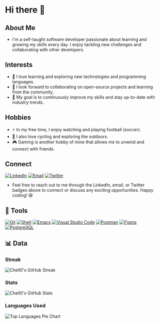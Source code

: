 # Hi there 👋

## About Me

- I'm a self-taught software developer passionate about learning and growing my skills every day. I enjoy tackling new challenges and collaborating with other developers.

## Interests

- 🌱 I love learning and exploring new technologies and programming languages.
- 👯 I look forward to collaborating on open-source projects and learning from the community.
- 🎯 My goal is to continuously improve my skills and stay up-to-date with industry trends.

## Hobbies

- ⚡ In my free time, I enjoy watching and playing football (soccer).
- 🚴 I also love cycling and exploring the outdoors.
- 🎮 Gaming is another hobby of mine that allows me to unwind and connect with friends.

## Connect

[![LinkedIn](https://img.shields.io/badge/-LinkedIn-0A66C2?style=flat&logo=linkedin&logoColor=white)](https://www.linkedin.com/in/gabrielmachelo/)
[![Email](https://img.shields.io/badge/-Email-D14836?style=flat&logo=gmail&logoColor=white)](mailto:machelgabriel@gmail.com)
[![Twitter](https://img.shields.io/badge/-Twitter-1DA1F2?style=flat&logo=twitter&logoColor=white)](https://twitter.com/CodeWithChelloh)

- Feel free to reach out to me through the LinkedIn, email, or Twitter badges above to connect or discuss any exciting opportunities. Happy coding! 😄

## 🧰 Tools

[![Git](https://img.shields.io/badge/-Git-F05032?style=flat&logo=git&logoColor=white)](https://git-scm.com/)
[![Shell](https://img.shields.io/badge/-Shell-FFD500?style=flat&logo=gnu-bash&logoColor=white)](https://www.gnu.org/software/bash/)
[![Emacs](https://img.shields.io/badge/-Emacs-7F5AB6?style=flat&logo=gnu-emacs&logoColor=white)](https://www.gnu.org/software/emacs/)
[![Visual Studio Code](https://img.shields.io/badge/-Visual%20Studio%20Code-007ACC?style=flat&logo=visual-studio-code&logoColor=white)](https://code.visualstudio.com/)
[![Postman](https://img.shields.io/badge/-Postman-FF6C37?style=flat&logo=postman&logoColor=white)](https://www.postman.com/)
[![Figma](https://img.shields.io/badge/-Figma-F24E1E?style=flat&logo=figma&logoColor=white)](https://www.figma.com/)
[![PostgreSQL](https://img.shields.io/badge/-PostgreSQL-336791?style=flat&logo=postgresql&logoColor=white)](https://www.postgresql.org/)

## 📊 Data
### Streak

![Chell0's GitHub Streak](https://github-readme-streak-stats.herokuapp.com/?user=Chell0&show_icons=true&theme=gruvbox)

### Stats

![Chell0's GitHub Stats](https://github-readme-stats.vercel.app/api?username=Chell0&show_icons=true&theme=gruvbox)

### Languages Used

<img src="https://github-readme-stats.vercel.app/api/top-langs/?username=Chell0&layout=compact&card_width=445&langs_count=10&theme=gruvbox&show_border=true&custom_title=Top%20Languages" alt="Top Languages Pie Chart" />


<!-- START_SECTION:activity -->
<!-- END_SECTION:activity -->
